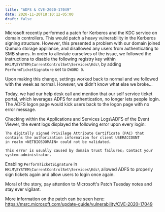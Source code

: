 ```yaml
---
title: "ADFS & CVE-2020-17049"
date: 2020-11-20T18:10:12-05:00
draft: false
---
```


Microsoft recently performed a patch for Kerberos and the KDC service on domain controllers. This would patch a heavy vulnerability in the Kerberos signing 
structure. However, this presented a problem with our domain joined Qumulo storage
appliance, and disallowed any users from authenticating to SMB shares. In order
to alleviate ourselves of the issue, we followed the instructions to disable
the following registry key within `HKLM\SYSTEM\CurrentControlSet\Services\Kdc\` 
by adding `PerformTicketSignature` set to `DWORD 0`.

Upon making this change, settings worked back to normal and we followed with
the week as normal. However, we didn't know what else we broke...

Today, we had our help desk call and mention that our self service ticket
portal, which leverages ADFS for authentication, no longer lets people login.
The ADFS logon page would kick users back to the logon page with no error
message. 

Checking within the Applications and Services Logs\ADFS of the Event Viewer, the 
event logs displayed the following error upon every login:
```
The digitally signed Privilege Attribute Certificate (PAC) that 
contains the authorization information for client USERACCOUNT 
in realm <NETBIOSDOMAIN> could not be validated.
 
This error is usually caused by domain trust failures; Contact your system administrator.
```

Enabling `PerformTicketSignature` in `HKLM\SYSTEM\CurrentControlSet\Services\Kdc\`
allowed ADFS to properly sign tickets again and allow users to login once
again.

Moral of the story, pay attention to Microsoft's Patch Tuesday notes and stay
ever vigilant.

More information on the patch can be seen here:
https://msrc.microsoft.com/update-guide/vulnerability/CVE-2020-17049
